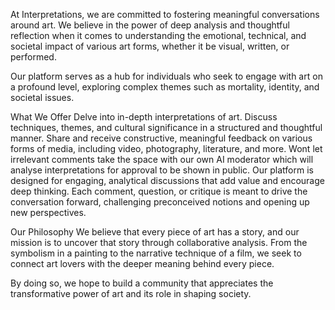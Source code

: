 At Interpretations, we are committed to fostering meaningful conversations around art. We believe in the power of deep analysis and thoughtful reflection when it comes to understanding the emotional, technical, and societal impact of various art forms, whether it be visual, written, or performed.

Our platform serves as a hub for individuals who seek to engage with art on a profound level, exploring complex themes such as mortality, identity, and societal issues.

What We Offer
Delve into in-depth interpretations of art.
Discuss techniques, themes, and cultural significance in a structured and thoughtful manner.
Share and receive constructive, meaningful feedback on various forms of media, including video, photography, literature, and more.
Wont let irrelevant comments take the space with our own AI moderator which will analyse interpretations for approval to be shown in public.
Our platform is designed for engaging, analytical discussions that add value and encourage deep thinking. Each comment, question, or critique is meant to drive the conversation forward, challenging preconceived notions and opening up new perspectives.

Our Philosophy
We believe that every piece of art has a story, and our mission is to uncover that story through collaborative analysis. From the symbolism in a painting to the narrative technique of a film, we seek to connect art lovers with the deeper meaning behind every piece.

By doing so, we hope to build a community that appreciates the transformative power of art and its role in shaping society.
